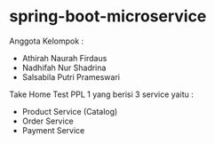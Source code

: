 # spring-boot-microservice

Anggota Kelompok :
- Athirah Naurah Firdaus
- Nadhifah Nur Shadrina
- Salsabila Putri Prameswari

Take Home Test PPL 1 yang berisi 3 service yaitu : 
- Product Service (Catalog) 
- Order Service 
- Payment Service
